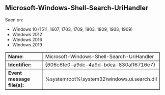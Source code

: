 ## Microsoft-Windows-Shell-Search-UriHandler

Seen on:
* Windows 10 (1511, 1607, 1703, 1709, 1803, 1809, 1903, 1909)
* Windows 2012
* Windows 2016
* Windows 2019

<table border="1" class="docutils">
  <tbody>
    <tr>
      <td><b>Name:</b></td>
      <td>Microsoft-Windows-Shell-Search-UriHandler</td>
    </tr>
    <tr>
      <td><b>Identifier:</b></td>
      <td>{606c6fe0-a9dc-4a9d-bdea-830aff6716e7}</td>
    </tr>
    <tr>
      <td><b>Event message file(s):</b></td>
      <td>%systemroot%\system32\windows.ui.search.dll</td>
    </tr>
  </tbody>
</table>

&nbsp;

